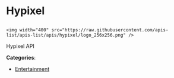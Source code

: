 # Hypixel<p align="center">
    <img width="400" src="https://raw.githubusercontent.com/apis-list/apis-list/apis/hypixel/logo_256x256.png" />
</p>

Hypixel API

**Categories**:

- [Entertainment](https://github/apis-list/apis-list#entertainment)






